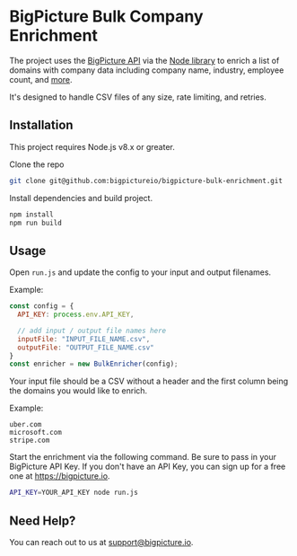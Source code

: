 BigPicture Bulk Company Enrichment
==================================

The project uses the [BigPicture API](https://bigpicture.io/docs/api/) via the [Node library](https://www.npmjs.com/package/bigpicture-node) to enrich a list of domains with company data including company name, industry, employee count, and [more](https://bigpicture.io/docs/api/#attributes).

It's designed to handle CSV files of any size, rate limiting, and retries.

## Installation

This project requires Node.js v8.x or greater.

Clone the repo
```bash
git clone git@github.com:bigpictureio/bigpicture-bulk-enrichment.git
```

Install dependencies and build project.
```bash
npm install
npm run build
```

## Usage

Open `run.js` and update the config to your input and output filenames.

Example:
```js
const config = {
  API_KEY: process.env.API_KEY,

  // add input / output file names here
  inputFile: "INPUT_FILE_NAME.csv",
  outputFile: "OUTPUT_FILE_NAME.csv"
}
const enricher = new BulkEnricher(config);
```

Your input file should be a CSV without a header and the first column being the domains you would like to enrich.

Example:
```
uber.com
microsoft.com
stripe.com
```

Start the enrichment via the following command. Be sure to pass in your BigPicture API Key. If you don't have an API Key, you can sign up for a free one at https://bigpicture.io.
```bash
API_KEY=YOUR_API_KEY node run.js
```

## Need Help?
You can reach out to us at support@bigpicture.io.